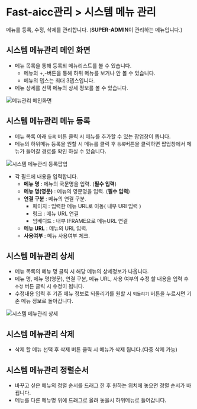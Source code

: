 # Fast-aicc관리 > 시스템 메뉴 관리
 메뉴를 등록, 수정, 삭제를 관리합니다. (**SUPER-ADMIN**이 관리하는 메뉴입니다.)

## 시스템 메뉴관리 메인 화면
 * 메뉴 목록을 통해 등록되 메뉴리스트를 볼 수 있습니다.
   * 메뉴의 +,-버튼을 통해 하위 메뉴를 보거나 안 볼 수 있습니다.
   * 메뉴의 뎁스는 최대 3뎁스입니다.
 * 메뉴 상세를 선택 메뉴의 상세 정보를 볼 수 있습니다.

![메뉴관리 메인화면](https://user-images.githubusercontent.com/62526902/88030775-9e431f80-cb76-11ea-9de0-5d7c152ba9b6.PNG)

## 시스템 메뉴관리 메뉴 등록
 * 메뉴 목록 아래 `등록` 버튼 클릭 시 메뉴를 추가할 수 있는 팝업창이 뜹니다.
 * 메뉴의 하위메뉴 등록을 원할 시 메뉴를 클릭 후 `등록`버튼을 클릭하면 팝업창에서 메뉴가 들어갈 경로를 확인 하실 수 있습니다.

![시스템 메뉴관리 등록팝업](https://user-images.githubusercontent.com/62526902/88036416-7ce63180-cb7e-11ea-817c-4921a0a31b23.PNG)

 * 각 필드에 내용을 입력합니다.
   * **메뉴 명** : 메뉴의 국문명을 입력. (**필수 입력**)
   * **메뉴 명(영문)** : 메뉴의 영문명을 입력. (**필수 입력**)
   * **연결 구분** : 메뉴의 연결 구분.
     * 페이지 : 입력한 메뉴 URL로 이동( 내부 URI 입력 )
     * 링크 : 메뉴 URL 연결
     * 임베디드 : 내부 IFRAME으로 메뉴URL 연결
   * **메뉴 URL** : 메뉴의 URL 입력.
   * **사용여부** : 메뉴 사용여부 체크.

## 시스템 메뉴관리 상세
 * 메뉴 목록의 메뉴 명 클릭 시 해당 메뉴의 상세정보가 나옵니다.
 * 메뉴 명, 메뉴 명(영문), 연결 구분, 메뉴 URL, 사용 여부의 수정 할 내용을 입력 후 `수정` 버튼 클릭 시 수정이 됩니다.
 * 수정내용 입력 후 기존 메뉴 정보로 되돌리기를 원할 시 `되돌리기` 버튼을 누르시면 기존 메뉴 정보로 돌아갑니다.
 
![시스템 메뉴관리 상세](https://user-images.githubusercontent.com/62526902/88037701-3bef1c80-cb80-11ea-8ab3-b23adf9dd92d.PNG)

## 시스템 메뉴관리 삭제
 * 삭제 할 메뉴 선택 후 삭제 버튼 클릭 시 메뉴가 삭제 됩니다.(다중 삭제 가능)

## 시스템 메뉴관리 정렬순서
 * 바꾸고 싶은 메뉴의 정렬 순서를 드래그 한 후 원하는 위치에 놓으면 정렬 순서가 바뀝니다.
 * 메뉴를 다른 메뉴명 위에 드래그로 올려 놓을시 하위메뉴로 들어갑니다.





